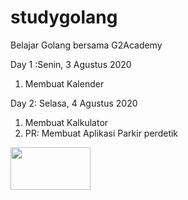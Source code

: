# studygolang

Belajar Golang bersama G2Academy

Day 1 :Senin, 3 Agustus 2020<br>
1. Membuat Kalender

Day 2: Selasa, 4 Agustus 2020<br>
1. Membuat Kalkulator<br>
2. PR: Membuat Aplikasi Parkir perdetik

<img src="https://miro.medium.com/max/13194/1*PKDa1ZG8ZJl8XNs_AkAixA.png" style="width:128px;height:68px;">
